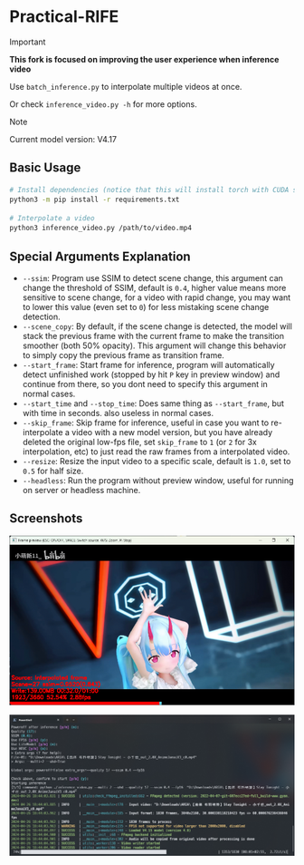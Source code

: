 # Practical-RIFE

> [!IMPORTANT]
> **This fork is focused on improving the user experience when inference video**

Use `batch_inference.py` to interpolate multiple videos at once.

Or check `inference_video.py -h` for more options.

> [!NOTE]
> Current model version: V4.17

## Basic Usage

```bash
# Install dependencies (notice that this will install torch with CUDA support, better run in venv or conda)
python3 -m pip install -r requirements.txt

# Interpolate a video
python3 inference_video.py /path/to/video.mp4
```

## Special Arguments Explanation

- `--ssim`: Program use SSIM to detect scene change, this argument can change the threshold of SSIM, default is `0.4`, higher value means more sensitive to scene change, for a video with rapid change, you may want to lower this value (even set to `0`) for less mistaking scene change detection.
- `--scene_copy`: By default, if the scene change is detected, the model will stack the previous frame with the current frame to make the transition smoother (both 50% opacity). This argument will change this behavior to simply copy the previous frame as transition frame.
- `--start_frame`: Start frame for inference, program will automatically detect unfinished work (stopped by hit `P` key in preview window) and continue from there, so you dont need to specify this argument in normal cases.
- `--start_time` and `--stop_time`: Does same thing as `--start_frame`, but with time in seconds. also useless in normal cases.
- `--skip_frame`: Skip frame for inference, useful in case you want to re-interpolate a video with a new model version, but you have already deleted the original low-fps file, set `skip_frame` to `1` (or `2` for 3x interpolation, etc) to just read the raw frames from a interpolated video.
- `--resize`: Resize the input video to a specific scale, default is `1.0`, set to `0.5` for half size.
- `--headless`: Run the program without preview window, useful for running on server or headless machine.

## Screenshots

![1714128717467](image/README/1714128717467.png)

![1714128731690](image/README/1714128731690.png)
